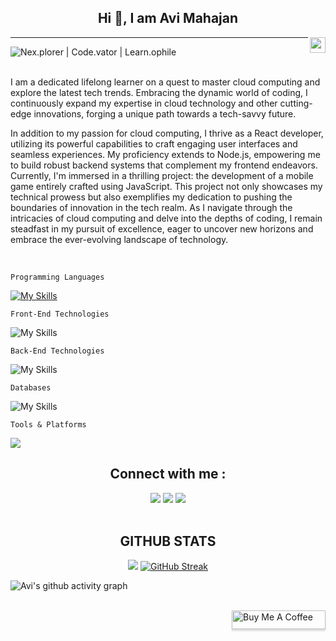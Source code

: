 <section>
  <div>
    <!-- <img align="left" src="https://cdn.dribbble.com/users/1277312/screenshots/14733298/media/39b1045e593737587dd60e42c8422d1f.gif" width="110"/> -->
    <h1 align="center" clickable="false">Hi 👋, I am <b>Avi Mahajan</b></h1>
    <img align="right" src="https://komarev.com/ghpvc/?username=ItsKishnA&color=red&label=Profile+Views&style=for-the-badge" height=25px/>
  </div>
  <hr/>

  <div style="display:flex;">
    <img align="center" src="https://readme-typing-svg.herokuapp.com/?lines=%20Nex.plorer;%20Code.vator;%20Learn.ophile&font=Comfortaa" alt=" Nex.plorer | Code.vator | Learn.ophile " />
  </div>
</section>

<br/>

<section>
  <p>
    I am a dedicated lifelong learner on a quest to master cloud computing and explore the latest tech trends. Embracing the dynamic world of coding, I continuously expand my expertise in cloud technology and other cutting-edge innovations, forging a unique path towards a tech-savvy future.
  </p>
  
  <p>
    In addition to my passion for cloud computing, I thrive as a React developer, utilizing its powerful capabilities to craft engaging user interfaces and seamless experiences. My proficiency extends to Node.js, empowering me to build robust backend systems that complement my frontend endeavors. Currently, I'm immersed in a thrilling project: the development of a mobile game entirely crafted using JavaScript. This project not only showcases my technical prowess but also exemplifies my dedication to pushing the boundaries of innovation in the tech realm. As I navigate through the intricacies of cloud computing and delve into the depths of coding, I remain steadfast in my pursuit of excellence, eager to uncover new horizons and embrace the ever-evolving landscape of technology.
  </p>
</section>

<br/>

`Programming Languages`

[![My Skills](https://skills.thijs.gg/icons?i=cpp,c,js,python&theme=dark&perline=4)](https://skills.thijs.gg)

`Front-End Technologies`

![My Skills](https://skills.thijs.gg/icons?i=react,html,css&theme=dark&perline=4)

`Back-End Technologies`

![My Skills](https://skills.thijs.gg/icons?i=nodejs&theme=dark&perline=4)

`Databases`

![My Skills](https://skills.thijs.gg/icons?i=mysql,postgresql,oracle&theme=dark&perline=4)

`Tools & Platforms`

<div><img src="https://skills.thijs.gg/icons?i=powershell,vscode,git,github,aws,figma,photoshop&theme=dark&perline=4"/></div>
<!-- ![My Skills](https://skills.thijs.gg/icons?i=powershell,vscode,git,github,aws,figma,photoshop&theme=dark&perline=6) -->

<h2 align="center">Connect with me :</h2>
<div align="center">
  <a href="https://www.discord.com/users/el.avi.ator" target="_blank"><img src="https://img.shields.io/static/v1?style=for-the-badge&message=Discord&color=5865F2&logo=Discord&logoColor=FFFFFF&label"/></a>
  <a href="https://www.linkedin.com/in/avi-mahajan-62a10a247/" target="_blank"><img src="https://img.shields.io/static/v1?style=for-the-badge&message=LinkedIn&color=0A66C2&logo=LinkedIn&logoColor=FFFFFF&label"/></a>
  <a href="https://twitter.com/Kishna2401" target="_blank"><img src="https://img.shields.io/static/v1?style=for-the-badge&message=Twitter&color=1D9BF0&logo=Twitter&logoColor=FFFFFF&label"/></a>
  <br/>
</div>

<br/>

<h2 align="center">GITHUB STATS</h2>
<div align="center">
  <img src="https://github-readme-stats.vercel.app/api?username=ItsKishnA&theme=dark&hide=prs,contribs&rank_icon=github&card_width=450"/>
  <!-- <img src="https://github-readme-streak-stats.herokuapp.com?user=ItsKishnA&theme=dark&card_width=450"/> -->
  <a href="https://git.io/streak-stats"><img src="https://streak-stats.demolab.com?user=ItsKishnA&theme=dark&card_width=450" alt="GitHub Streak" /></a>
</div>

<!-- 📊 &nbsp;**This week I spent my time on**
![Wakatime stats](https://github-readme-stats-taupe-two.vercel.app/api/wakatime?username=el_avi_ator&hide_title=true&hide_border=true&langs_count=5&bg_color=00000000&text_color=777) -->

![Avi's github activity graph](https://github-readme-activity-graph.vercel.app/graph?username=ItsKishnA&theme=react-dark&area=true&hide_border=true&hide_title=true)

<br/>

<!--buy me a coffee tag at right-->
<div >
  <a href="https://www.buymeacoffee.com/el.AvI.ator">
    <img align="right" src="https://www.buymeacoffee.com/assets/img/custom_images/orange_img.png" alt="Buy Me A Coffee" style="height: 30px !important;width: 150px !important;box-shadow: 0px 3px 2px 0px rgba(190, 190, 190, 0.5) !important;-webkit-box-shadow: 0px 3px 2px 0px rgba(190, 190, 190, 0.5) !important;" />
  </a>
</div>

<!--
name rzzashakeri
repo beautify-github-profile
feat 43.Github Widgetbox
feat 62.techstack generator
-->
